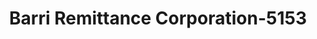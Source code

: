 ---
f_zip-code: 78596
f_state-code: TX
title: Barri Remittance Corporation-5153
f_phone: 956-585-6131
f_city-only: Weslaco
f_address: La Homa Dr Weslaco
f_location-unique-id: '5153'
slug: barri-remittance-corporation-5153
updated-on: '2024-05-30T13:46:58.046Z'
created-on: '2024-05-30T13:36:59.803Z'
published-on: '2024-05-30T13:54:32.469Z'
f_city-state: cms/city/weslaco-tx.md
f_company: cms/company/barri-remittance-corporation.md
f_state: cms/state/texas.md
layout: '[payday-loan].html'
tags: payday-loan
---
